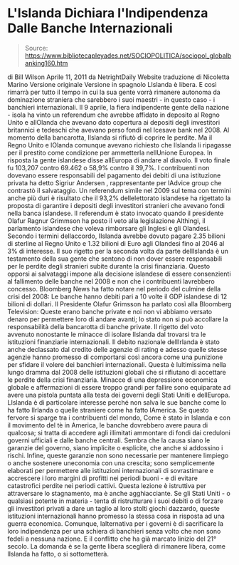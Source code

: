 # L'Islanda Dichiara l'Indipendenza Dalle Banche Internazionali

> Source: https://www.bibliotecapleyades.net/SOCIOPOLITICA/sociopol_globalbanking160.htm

di Bill Wilson
Aprile 11, 2011
da
NetrightDaily Website
traduzione
di
Nicoletta Marino
Versione originale
Versione in spagnolo
LIslanda è libera. E così rimarrà per tutto il tempo in cui la sua gente
vorrà rimanere autonoma da dominazione straniera che sarebbero i suoi
maestri - in questo caso - i
banchieri internazionali.
Il 9 aprile, la fiera indipendente gente della nazione - isola ha vinto un
referendum che avrebbe affidato in deposito al Regno Unito e allOlanda che
avevano dato copertura ai depositi degli investitori britannici e tedeschi
che avevano perso fondi nel
Icesave bank nel 2008.
Al momento della bancarotta, lIslanda si rifiutò di coprire le perdite. Ma
il Regno Unito e lOlanda comunque avevano richiesto che lIslanda li
ripagasse per il prestito come condizione per ammetterla nellUnione
Europea.
In risposta la gente islandese disse allEuropa di andare al diavolo.
Il
voto finale fu 103,207 contro 69.462 o 58,9% contro il 39,7%.
I contribuenti non dovevano essere responsabili del pagamento dei debiti di
una istituzione privata ha detto Sigriur Andersen , rappresentante per
lAdvice group che contrastò il salvataggio.
Un referendum simile nel 2009 sul tema con termini anche più duri è
risultato che il 93,2% dellelettorato islandese ha rigettato la proposta di
garantire i depositi degli investitori stranieri che avevano fondi nella
banca islandese.
Il referendum è stato invocato quando il presidente
Olafur Ragnur Grimmson
ha posto il veto alla legislazione Althingi, il parlamento islandese che
voleva rimborsare gli Inglesi e gli Olandesi.
Secondo i termini dellaccordo,
IIslanda avrebbe dovuto pagare 2.35 bilioni
di sterline al Regno Unito e 1.32 bilioni di Euro agli Olandesi fino al 2046
al 3% di interesse. Il suo rigetto per la seconda volta da parte
dellIslanda è un testamento della sua gente che sentono di non dover essere
responsabili per le perdite degli stranieri subite durante la crisi
finanziaria.
Questo opporsi ai salvataggi impone alla decisione islandese di essere
consenzienti al fallimento delle banche nel 2008 e non che i contribuenti
lavrebbero concesso.
Bloomberg News ha fatto notare nel periodo del culmine della crisi del 2008:
Le banche hanno debiti pari a 10 volte il GDP islandese di 12 bilioni di
dollari.
Il Presidente Olafur Grimsson ha parlato così alla Bloomberg Television:
Queste erano banche private e noi non vi abbiamo versato denaro per
permettere loro di andare avanti; lo stato non si può accollare la
responsabilità della bancarotta di banche private.
Il rigetto del voto avvenuto nonostante le minacce di isolare lIslanda dal
trovarsi tra le istituzioni finanziarie internazionali.
Il debito nazionale dellIrlanda è stato anche declassato dal credito delle
agenzie di rating e adesso quelle stesse agenzie hanno promesso di
comportarsi così ancora come una punizione per sfidare il volere dei
banchieri internazionali.
Questa è lultimissima nella lungo dramma dal 2008 delle istituzioni globali
che si rifiutano
di accettare le perdite della crisi finanziaria.
Minacce di una depressione economica globale e affermazioni di essere
troppo grandi per fallire sono equiparate ad avere una pistola puntata
alla testa dei governi degli Stati Uniti e dellEuropa. LIslanda è di
particolare interesse perché non salva le sue banche come lo ha fatto
lIrlanda o quelle straniere come ha fatto lAmerica.
Se questo fervore si sparge tra i contribuenti del mondo, Come è stato in
Islanda e con il movimento del tè in America, le banche dovrebbero avere
paura di qualcosa; si tratta di accedere agli illimitati ammontare di fondi
dai creduloni governi ufficiali e dalle banche centrali.
Sembra che la causa siano le garanzie del governo, siano implicite o
esplicite, che anche si addossino i rischi.
Infine, queste garanzie non sono necessarie per mantenere limpiego o anche
sostenere uneconomia con una crescita; sono semplicemente elaborati per
permettere alle istituzioni internazionali di sovrastimare e accrescere i
loro margini di profitti nei periodi buoni - e di evitare catastrofici
perdite nei periodi cattivi.
Questa lezione è istruttiva per attraversare lo stagnamento, ma è anche
agghiacciante.
Se gli Stati Uniti - o qualsiasi potente in materia - tenta di ristrutturare
i suoi debiti o di forzare gli investitori privati a dare un taglio al loro
stolti giochi dazzardo, queste istituzioni internazionali hanno promesso la
stessa cosa in risposta ad una guerra economica.
Comunque, lalternativa per i governi è di sacrificare la loro indipendenza
per una schiera di banchieri senza volto che non sono fedeli a nessuna
nazione. E il conflitto che ha già marcato linizio del 21° secolo.
La domanda è se la gente libera sceglierà di rimanere libera, come lIslanda
ha fatto, o si sottometterà.
